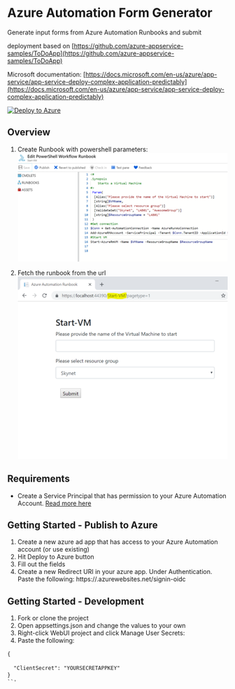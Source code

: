 # Azure Automation Form Generator
Generate input forms from Azure Automation Runbooks and submit

deployment based on [https://github.com/azure-appservice-samples/ToDoApp](https://github.com/azure-appservice-samples/ToDoApp)

Microsoft documentation: [https://docs.microsoft.com/en-us/azure/app-service/app-service-deploy-complex-application-predictably](https://docs.microsoft.com/en-us/azure/app-service/app-service-deploy-complex-application-predictably)

[![Deploy to Azure](http://azuredeploy.net/deploybutton.png)](https://azuredeploy.net/)

## Overview

1. Create Runbook with powershell parameters:
![Create Runbook with powershell parameters](https://github.com/MortenMeisler/AzureAutomationFormGenerator/blob/master/doc/howto00.png?raw=true)

2. Fetch the runbook from the url
![Fetch the runbook from the url](https://github.com/MortenMeisler/AzureAutomationFormGenerator/blob/master/doc/howto01.PNG?raw=true)

## Requirements

 - Create a Service Principal that has permission to your Azure Automation Account. [Read more here](https://docs.microsoft.com/en-us/azure/azure-resource-manager/resource-group-create-service-principal-portal)
## Getting Started - Publish to Azure
1. Create a new azure ad app that has access to your Azure Automation account (or use existing)
2. Hit Deploy to Azure button
3. Fill out the fields
4. Create a new Redirect URI in your azure app. Under Authentication. Paste the following: https://<NameOfYourWebSite>.azurewebsites.net/signin-oidc


## Getting Started - Development

1. Fork or clone the project
2. Open appsettings.json and change the values to your own
3. Right-click WebUI project and click Manage User Secrets:
4. Paste the following:

```
{
  
  "ClientSecret": "YOURSECRETAPPKEY"
}
``'





